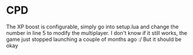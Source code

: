 # CPD
The XP boost is configurable, simply go into setup.lua and change the number in line 5 to modify the multiplayer. 
I don't know if it still works, the game just stopped launching a couple of months ago :/
But it should be okay
